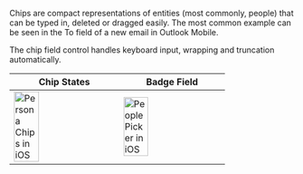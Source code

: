 Chips are compact representations of entities (most commonly, people) that can be typed in, deleted or dragged easily. The most common example can be seen in the To field of a new email in Outlook Mobile.

The chip field control handles keyboard input, wrapping and truncation automatically.

| Chip States                                                                                                                                                                 | Badge Field                                                                                                                                                                 |
| --------------------------------------------------------------------------------------------------------------------------------------------------------------------------- | --------------------------------------------------------------------------------------------------------------------------------------------------------------------------- |
| <img src="https://static2.sharepointonline.com/files/fabric/fabric-website/images/controls/ios/persona/badgevariants.png" alt="Persona Chips in iOS" style="width: 50%;" /> | <img src="https://static2.sharepointonline.com/files/fabric/fabric-website/images/controls/ios/persona/badgeexamples.png" alt="People Picker in iOS" style="width: 50%;" /> |
